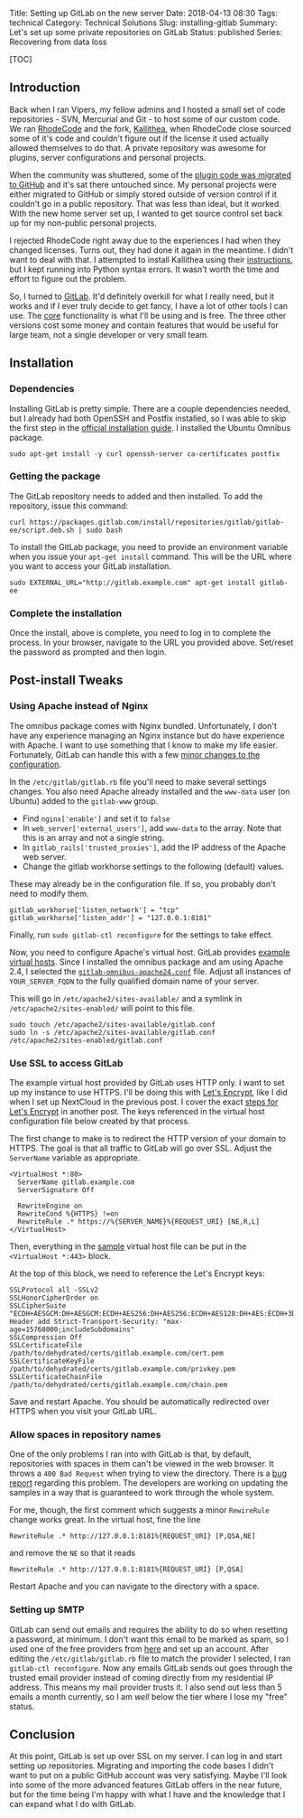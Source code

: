 Title: Setting up GitLab on the new server
Date: 2018-04-13 08:30
Tags: technical
Category: Technical Solutions
Slug: installing-gitlab
Summary: Let's set up some private repositories on GitLab
Status: published
Series: Recovering from data loss

[TOC]

## Introduction

Back when I ran Vipers, my fellow admins and I hosted a small set of code repositories -
SVN, Mercurial and Git - to host some of our custom code. We ran [RhodeCode][rhode] and
the fork, [Kallithea][kallithea], when RhodeCode close sourced some of it's code and
couldn't figure out if the license it used actually allowed themselves to do that. A private
repository was awesome for plugins, server configurations and personal projects.

When the community was shuttered, some of the [plugin code was migrated to GitHub][plugins] and it's
sat there untouched since. My personal projects were either migrated to GitHub or
simply stored outside of version control if it couldn't go in a public repository. That was
less than ideal, but it worked. With the new home server set up, I wanted to get source control set
back up for my non-public personal projects.

I rejected RhodeCode right away due to the experiences I had when they changed licenses. Turns out,
they had done it again in the meantime. I didn't want to deal with that. I attempted to install
Kallithea using their [instructions][1], but I kept running into Python syntax errors. It wasn't
worth the time and effort to figure out the problem.

So, I turned to [GitLab][2]. It'd definitely overkill for what I really need, but it works and
if I ever truly decide to get fancy, I have a lot of other tools I can use. The [core][3] functionality
is what I'll be using and is free. The three other versions cost some money and contain features that
would be useful for large team, not a single developer or very small team.

## Installation

### Dependencies 

Installing GitLab is pretty simple. There are a couple dependencies needed, but I already had both OpenSSH 
and Postfix installed, so I was able to skip the first step in the [official installation guide][4]. I installed
the Ubuntu Omnibus package.

    sudo apt-get install -y curl openssh-server ca-certificates postfix

### Getting the package

The GitLab repository needs to added and then installed. To add the repository, issue this command:

    curl https://packages.gitlab.com/install/repositories/gitlab/gitlab-ee/script.deb.sh | sudo bash

To install the GitLab package, you need to provide an environment variable when you issue your
`apt-get install` command. This will be the URL where you want to access your GitLab installation.

    sudo EXTERNAL_URL="http://gitlab.example.com" apt-get install gitlab-ee

### Complete the installation

Once the install, above is complete, you need to log in to complete the process. In your browser,
navigate to the URL you provided above. Set/reset the password as prompted and then login. 

## Post-install Tweaks

### Using Apache instead of Nginx

The omnibus package comes with Nginx bundled. Unfortunately, I don't have any experience managing
an Nginx instance but do have experience with Apache. I want to use something that I know to make
my life easier. Fortunately, GitLab can handle this with a few [minor changes to the configuration][5]. 

In the `/etc/gitlab/gitlab.rb` file you'll need to make several settings changes. You also need Apache 
already installed and the `www-data` user (on Ubuntu) added to the `gitlab-www` group.

 * Find `nginx['enable']` and set it to `false`
 * In `web_server['external_users']`, add `www-data` to the array. Note that this is an array and not a single string.
 * In `gitlab_rails['trusted_proxies']`, add the IP address of the Apache web server. 
 * Change the gitlab workhorse settings to the following (default) values. 

These may already be in the configuration file. If so, you probably don't need to modify them.

	gitlab_workhorse['listen_network'] = "tcp"
	gitlab_workhorse['listen_addr'] = "127.0.0.1:8181"

Finally, run `sudo gitlab-ctl reconfigure` for the settings to take effect.

Now, you need to configure Apache's virtual host. GitLab provides [example virtual hosts][5]. Since I installed
the omnibus package and am using Apache 2.4, I selected the [`gitlab-omnibus-apache24.conf`][6] file. Adjust all
instances of `YOUR_SERVER_FQDN` to the fully qualified domain name of your server.

This will go in `/etc/apache2/sites-available/` and a symlink in `/etc/apache2/sites-enabled/` will point to this file.

    sudo touch /etc/apache2/sites-available/gitlab.conf
	sudo ln -s /etc/apache2/sites-available/gitlab.conf /etc/apache2/sites-enabled/gitlab.conf 

### Use SSL to access GitLab

The example virtual host provided by GitLab uses HTTP only. I want to set up my instance to use HTTPS. I'll be 
doing this with [Let's Encrypt][7], like I did when I set up NextCloud in the previous post. I cover the exact 
[steps for Let's Encrypt][ssl] in another post. The keys referenced in the virtual host configuration file below created 
by that process. 

The first change to make is to redirect the HTTP version of your domain to HTTPS. The goal is that all traffic to
GitLab will go over SSL. Adjust the `ServerName` variable as appropriate.

	<VirtualHost *:80>
	  ServerName gitlab.example.com
	  ServerSignature Off

	  RewriteEngine on
	  RewriteCond %{HTTPS} !=on
	  RewriteRule .* https://%{SERVER_NAME}%{REQUEST_URI} [NE,R,L]
	</VirtualHost>

Then, everything in the [sample][6] virtual host file can be put in the `<VirtualHost *:443>` block.

At the top of this block, we need to reference the Let's Encrypt keys:

	SSLProtocol all -SSLv2
	SSLHonorCipherOrder on
	SSLCipherSuite "ECDH+AESGCM:DH+AESGCM:ECDH+AES256:DH+AES256:ECDH+AES128:DH+AES:ECDH+3DES:DH+3DES:RSA+AESGCM:RSA+AES:RSA+3DES:!aNULL:!MD5:!DSS"
	Header add Strict-Transport-Security: "max-age=15768000;includeSubdomains"
	SSLCompression Off
	SSLCertificateFile /path/to/dehydrated/certs/gitlab.example.com/cert.pem
	SSLCertificateKeyFile /path/to/dehydrated/certs/gitlab.example.com/privkey.pem
	SSLCertificateChainFile /path/to/dehydrated/certs/gitlab.example.com/chain.pem

Save and restart Apache. You should be automatically redirected over HTTPS when you visit your GitLab URL.

### Allow spaces in repository names

One of the only problems I ran into with GitLab is that, by default, repositories with spaces in them can't be viewed
in the web browser. It throws a `400 Bad Request` when trying to view the directory. There is a [bug report][9] 
regarding this problem. The developers are working on updating the samples in a way that is guaranteed to work through
the whole system. 

For me, though, the first comment which suggests a minor `RewireRule` change works great. In the virtual host, fine the line

    RewriteRule .* http://127.0.0.1:8181%{REQUEST_URI} [P,QSA,NE]

and remove the `NE` so that it reads

    RewriteRule .* http://127.0.0.1:8181%{REQUEST_URI} [P,QSA]

Restart Apache and you can navigate to the directory with a space.

### Setting up SMTP

GitLab can send out emails and requires the ability to do so when resetting a password, at minimum. I don't want this
email to be marked as spam, so I used one of the free providers from [here][10] and set up an account. After editing the 
`/etc/gitlab/gitlab.rb` file to match the provider I selected, I ran `gitlab-ctl reconfigure`. Now any emails GitLab
sends out goes through the trusted email provider instead of coming directly from my residential IP address. This means 
my mail provider trusts it. I also send out less than 5 emails a month currently, so I am *well* below the tier where I
lose my "free" status.

## Conclusion

At this point, GitLab is set up over SSL on my server. I can log in and start setting up repositories. Migrating and importing 
the code bases I didn't want to put on a public GitHub account was very satisfying. Maybe I'll look into some of the 
more advanced features GitLab offers in the near future, but for the time being I'm happy with what I have and the 
knowledge that I can expand what I do with GitLab.


 [rhode]: https://rhodecode.com/
 [kallithea]: https://kallithea-scm.org/
 [plugins]: https://github.com/AWegnerGitHub/Vipers-Server-Plugins
 [1]: http://kallithea.readthedocs.io/en/stable/installation.html
 [2]: https://about.gitlab.com/
 [3]: https://about.gitlab.com/pricing/self-hosted/feature-comparison/
 [4]: https://about.gitlab.com/installation/#ubuntu
 [5]: https://gitlab.com/gitlab-org/gitlab-recipes/tree/master/web-server/apache
 [6]: https://gitlab.com/gitlab-org/gitlab-recipes/blob/master/web-server/apache/gitlab-omnibus-apache24.conf
 [7]: https://letsencrypt.org/
 [8]: {filename}2018_03_27_installing_nextcloud.md
 [9]: https://gitlab.com/gitlab-org/gitlab/-/issues/18213
 [10]: https://docs.gitlab.com/omnibus/settings/smtp.html#smtp-settings
 [ssl]: {filename}2018_04_25_setup_cloudflare_letsencrypt.md